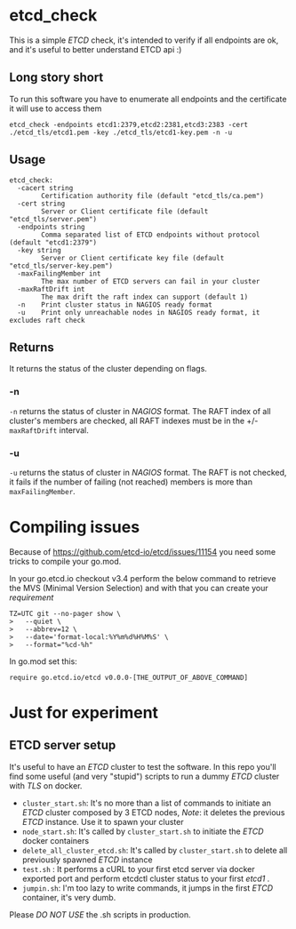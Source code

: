 # etcd_check
This is a simple _ETCD_ check, it's intended to verify if all endpoints are ok, and it's useful to better understand ETCD api :)

## Long story short

To run this software you have to enumerate all endpoints and the certificate it will use to access them

`etcd_check -endpoints etcd1:2379,etcd2:2381,etcd3:2383 -cert ./etcd_tls/etcd1.pem -key ./etcd_tls/etcd1-key.pem -n -u`

## Usage

```
etcd_check:
  -cacert string
        Certification authority file (default "etcd_tls/ca.pem")
  -cert string
        Server or Client certificate file (default "etcd_tls/server.pem")
  -endpoints string
        Comma separated list of ETCD endpoints without protocol (default "etcd1:2379")
  -key string
        Server or Client certificate key file (default "etcd_tls/server-key.pem")
  -maxFailingMember int
        The max number of ETCD servers can fail in your cluster
  -maxRaftDrift int
        The max drift the raft index can support (default 1)
  -n    Print cluster status in NAGIOS ready format
  -u    Print only unreachable nodes in NAGIOS ready format, it excludes raft check
```

## Returns

It returns the status of the cluster depending on flags.

### -n

`-n` returns the status of cluster in _NAGIOS_ format. The RAFT index of all cluster's members are checked, all RAFT indexes must be in the +/- `maxRaftDrift` interval.

### -u
`-u` returns the status of cluster in _NAGIOS_ format. The RAFT is not checked, it fails if the number of failing (not reached) members is more than `maxFailingMember`.


# Compiling issues

Because of https://github.com/etcd-io/etcd/issues/11154 you need some tricks to compile your go.mod.

In your go.etcd.io checkout v3.4 perform the below command to retrieve the MVS (Minimal Version Selection) and with that you can create your _requirement_
```
TZ=UTC git --no-pager show \
>   --quiet \
>   --abbrev=12 \
>   --date='format-local:%Y%m%d%H%M%S' \
>   --format="%cd-%h"
```

In go.mod set this:
```
require go.etcd.io/etcd v0.0.0-[THE_OUTPUT_OF_ABOVE_COMMAND]
```

# Just for experiment

## ETCD server setup

It's useful to have an _ETCD_ cluster to test the software. In this repo you'll find some useful (and very "stupid") scripts to run a dummy _ETCD_ cluster with _TLS_ on docker.

 * `cluster_start.sh`: It's no more than a list of commands to initiate an _ETCD_ cluster composed by 3 ETCD nodes, *Note*: it deletes the previous _ETCD_ instance. Use it to spawn your cluster
 * `node_start.sh`: It's called by `cluster_start.sh` to initiate the _ETCD_ docker containers
 * `delete_all_cluster_etcd.sh`: It's called by `cluster_start.sh` to delete all previously spawned _ETCD_ instance
 * `test.sh` : It performs a cURL to your first etcd server via docker exported port and perform etcdctl cluster status to your first _etcd1_ .
 * `jumpin.sh`: I'm too lazy to write commands, it jumps in the first _ETCD_ container, it's very dumb.
 
Please *DO NOT USE* the .sh scripts in production.
